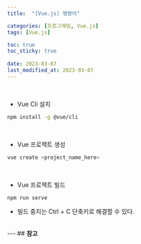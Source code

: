 ```yaml
---
title:  "[Vue.js] 명령어"

categories: [프로그래밍, Vue.js]
tags: [Vue.js]

toc: true
toc_sticky: true
 
date: 2023-03-07
last_modified_at: 2023-03-07
---
```


<br/>

- Vue Cli 설치  

```bash
npm install -g @vue/cli
```

<br/>

- Vue 프로젝트 생성  

```bash
vue create >project_name_here<
```

<br/>

- Vue 프로젝트 빌드

```bash
npm run serve
```

  - 빌드 중지는 Ctrl + C 단축키로 해결할 수 있다.

<br/>
---
## <b>참고</b>
